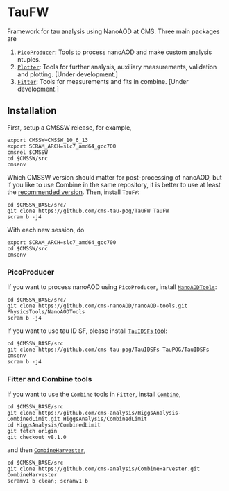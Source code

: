 # TauFW

Framework for tau analysis using NanoAOD at CMS. Three main packages are
1. [`PicoProducer`](PicoProducer): Tools to process nanoAOD and make custom analysis ntuples.
2. [`Plotter`](Plotter): Tools for further analysis, auxiliary measurements, validation and plotting. [Under development.]
3. [`Fitter`](Fitter): Tools for measurements and fits in combine. [Under development.]

## Installation

First, setup a CMSSW release, for example,
```
export CMSSW=CMSSW_10_6_13
export SCRAM_ARCH=slc7_amd64_gcc700
cmsrel $CMSSW
cd $CMSSW/src
cmsenv
```
Which CMSSW version should matter for post-processing of nanoAOD,
but if you like to use Combine in the same repository,
it is better to use at least the [recommended version](https://cms-analysis.github.io/HiggsAnalysis-CombinedLimit/#setting-up-the-environment-and-installation).
Then, install `TauFW`:
```
cd $CMSSW_BASE/src/
git clone https://github.com/cms-tau-pog/TauFW TauFW
scram b -j4
```
With each new session, do
```
export SCRAM_ARCH=slc7_amd64_gcc700
cd $CMSSW/src
cmsenv
```

### PicoProducer
If you want to process nanoAOD using `PicoProducer`, install [`NanoAODTools`](https://github.com/cms-nanoAOD/nanoAOD-tools):
```
cd $CMSSW_BASE/src/
git clone https://github.com/cms-nanoAOD/nanoAOD-tools.git PhysicsTools/NanoAODTools
scram b -j4
```
If you want to use tau ID SF, please install [`TauIDSFs` tool](https://github.com/cms-tau-pog/TauIDSFs):
```
cd $CMSSW_BASE/src
git clone https://github.com/cms-tau-pog/TauIDSFs TauPOG/TauIDSFs
cmsenv
scram b -j4
```

### Fitter and Combine tools
If you want to use the `Combine` tools in `Fitter`, install
[`Combine`](https://cms-analysis.github.io/HiggsAnalysis-CombinedLimit/#setting-up-the-environment-and-installation),
```
cd $CMSSW_BASE/src
git clone https://github.com/cms-analysis/HiggsAnalysis-CombinedLimit.git HiggsAnalysis/CombinedLimit
cd HiggsAnalysis/CombinedLimit
git fetch origin
git checkout v8.1.0
```
and then [`CombineHarvester`](https://github.com/cms-analysis/CombineHarvester),
```
cd $CMSSW_BASE/src
git clone https://github.com/cms-analysis/CombineHarvester.git CombineHarvester
scramv1 b clean; scramv1 b
```
